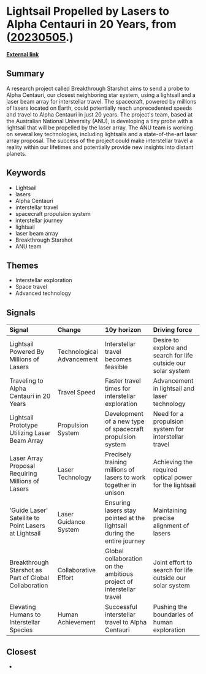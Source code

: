 # __Lightsail Propelled by Lasers to Alpha Centauri in 20 Years__, from ([20230505](https://kghosh.substack.com/p/20230505).)

__[External link](https://interestingengineering.com/science/laser-powered-lightsail-could-reach-alpha-centauri-in-20-years?utm_source=Twitter&utm_medium=content&utm_campaign=organic&utm_content=Apr26)__



## Summary

A research project called Breakthrough Starshot aims to send a probe to Alpha Centauri, our closest neighboring star system, using a lightsail and a laser beam array for interstellar travel. The spacecraft, powered by millions of lasers located on Earth, could potentially reach unprecedented speeds and travel to Alpha Centauri in just 20 years. The project's team, based at the Australian National University (ANU), is developing a tiny probe with a lightsail that will be propelled by the laser array. The ANU team is working on several key technologies, including lightsails and a state-of-the-art laser array proposal. The success of the project could make interstellar travel a reality within our lifetimes and potentially provide new insights into distant planets.

## Keywords

* Lightsail
* lasers
* Alpha Centauri
* interstellar travel
* spacecraft propulsion system
* interstellar journey
* lightsail
* laser beam array
* Breakthrough Starshot
* ANU team

## Themes

* Interstellar exploration
* Space travel
* Advanced technology

## Signals

| Signal                                                | Change                    | 10y horizon                                                             | Driving force                                                  |
|:------------------------------------------------------|:--------------------------|:------------------------------------------------------------------------|:---------------------------------------------------------------|
| Lightsail Powered By Millions of Lasers               | Technological Advancement | Interstellar travel becomes feasible                                    | Desire to explore and search for life outside our solar system |
| Traveling to Alpha Centauri in 20 Years               | Travel Speed              | Faster travel times for interstellar exploration                        | Advancement in lightsail and laser technology                  |
| Lightsail Prototype Utilizing Laser Beam Array        | Propulsion System         | Development of a new type of spacecraft propulsion system               | Need for a propulsion system for interstellar travel           |
| Laser Array Proposal Requiring Millions of Lasers     | Laser Technology          | Precisely training millions of lasers to work together in unison        | Achieving the required optical power for the lightsail         |
| 'Guide Laser' Satellite to Point Lasers at Lightsail  | Laser Guidance System     | Ensuring lasers stay pointed at the lightsail during the entire journey | Maintaining precise alignment of lasers                        |
| Breakthrough Starshot as Part of Global Collaboration | Collaborative Effort      | Global collaboration on the ambitious project of interstellar travel    | Joint effort to search for life outside our solar system       |
| Elevating Humans to Interstellar Species              | Human Achievement         | Successful interstellar travel to Alpha Centauri                        | Pushing the boundaries of human exploration                    |

## Closest

* 